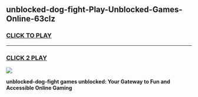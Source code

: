 
## unblocked-dog-fight-Play-Unblocked-Games-Online-63clz
<h3>
<a href="https://premium76.site?title=unblocked-dog-fight&ref=25A">CLICK TO PLAY</a></h3>
<hr>

<h3>
<a href="https://premium76.site?title=unblocked-dog-fight&ref=25A">CLICK 2 PLAY</a>
  
</h3>

<a href="https://premium76.site?title=unblocked-dog-fight&ref=25A"><img src="https://clearcache.store/games.png"></a>


**unblocked-dog-fight games unblocked: Your Gateway to Fun and Accessible Online Gaming**
